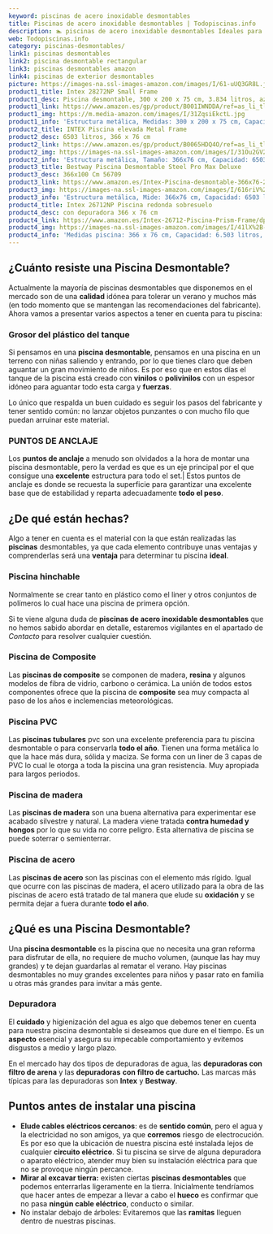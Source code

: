 ```yaml
---
keyword: piscinas de acero inoxidable desmontables
title: Piscinas de acero inoxidable desmontables | Todopiscinas.info
description: 🏊 piscinas de acero inoxidable desmontables Ideales para este verano 2021. Aquí puedes comprar piscinas de acero inoxidable desmontables y comparar con otras similares. No dejes escapar piscinas de acero inoxidable desmontables a un precio realmente tentador.
web: Todopiscinas.info
category: piscinas-desmontables/
link1: piscinas desmontables
link2: piscina desmontable rectangular
link3: piscinas desmontables amazon
link4: piscinas de exterior desmontables
picture: https://images-na.ssl-images-amazon.com/images/I/61-uUQ3GR8L.jpg
product1_title: Intex 28272NP Small Frame
product1_desc: Piscina desmontable, 300 x 200 x 75 cm, 3.834 litros, azul
product1_link: https://www.amazon.es/gp/product/B001IWNDDA/ref=as_li_tl?ie=UTF8&camp=3638&creative=24630&creativeASIN=B001IWNDDA&linkCode=as2&tag=todopiscinas0e-21&linkId=25b9d647487c889cb6ef56ed63f50ca1
product1_img: https://m.media-amazon.com/images/I/31ZqsiEkctL.jpg
product1_info: 'Estructura metálica, Medidas: 300 x 200 x 75 cm, Capacidad: 3.834 litros, Para 6 personas (+ 6 años), Fácil montaje, Forma rectangular'
product2_title: INTEX Piscina elevada Metal Frame
product2_desc: 6503 litros, 366 x 76 cm
product2_link: https://www.amazon.es/gp/product/B0065HDQ4O/ref=as_li_tl?ie=UTF8&camp=3638&creative=24630&creativeASIN=B0065HDQ4O&linkCode=as2&tag=todopiscinas0e-21&linkId=ed2430e3ba564d3527ee103df33ed7b3
product2_img: https://images-na.ssl-images-amazon.com/images/I/31Ou2GV2SAL.jpg
product2_info: 'Estructura metálica, Tamaño: 366x76 cm, Capacidad: 6503 litros, Forma circular, De 4 a 7 personas (+6 años)'
product3_title: Bestway Piscina Desmontable Steel Pro Max Deluxe
product3_desc: 366x100 Cm 56709
product3_link: https://www.amazon.es/Intex-Piscina-desmontable-366x76-28210NP/dp/B0065HDQ4O?__mk_es_ES=%C3%85M%C3%85%C5%BD%C3%95%C3%91&crid=25UQGV9HG2INI&dchild=1&keywords=piscinas+desmontables&qid=1615854176&sprefix=piscinas+dem%2Caps%2C201&sr=8-5&linkCode=ll1&tag=todopiscinas0e-21&linkId=34f200977c6cbaab1f3f4d9ac0e64755&language=es_ES&ref_=as_li_ss_tl
product3_img: https://images-na.ssl-images-amazon.com/images/I/616riV%2BiY3L.jpg
product3_info: 'Estructura metálica, Mide: 366x76 cm, Capacidad: 6503 litros, De 4 a 7 personas mayores de 6 años, Forma circular, Tecnología Super-Tough'
product4_title: Intex 26712NP Piscina redonda sobresuelo
product4_desc: con depuradora 366 x 76 cm
product4_link: https://www.amazon.es/Intex-26712-Piscina-Prism-Frame/dp/B07FB823GL?__mk_es_ES=%C3%85M%C3%85%C5%BD%C3%95%C3%91&dchild=1&keywords=piscinas+desmontables+con+depuradora&qid=1615936418&sr=8-5&linkCode=ll1&tag=todopiscinas0e-21&linkId=d98699de7830cd471766fa1daa36de34&language=es_ES&ref_=as_li_ss_tl
product4_img: https://images-na.ssl-images-amazon.com/images/I/41lX%2B-YpibL.jpg
product4_info: 'Medidas piscina: 366 x 76 cm, Capacidad: 6.503 litros, Incluye depuradora de cartucha A, Lona resistente triple capa'
---
```



<external-banner></external-banner>



## ¿Cuánto resiste una Piscina Desmontable?

Actualmente la mayoría de piscinas desmontables que disponemos en el mercado son de una **calidad** idónea para tolerar un verano y muchos más (en todo momento que se mantengan las recomendaciones del fabricante). Ahora vamos a presentar varios aspectos a tener en cuenta para tu piscina:


### Grosor del plástico del tanque

Si pensamos en una **piscina desmontable**, pensamos en una piscina en un terreno con niñas saliendo y entrando, por lo que tienes claro que deben aguantar un gran movimiento de niños. Es por eso que en estos días el tanque de la piscina está creado con **vinilos** o **polivinilos** con un espesor idóneo para aguantar todo esta carga y **fuerzas**.

Lo único que respalda un	 buen cuidado es seguir los pasos del fabricante y tener sentido común: no lanzar objetos punzantes o con mucho filo que puedan arruinar este material.


### PUNTOS DE ANCLAJE

Los **puntos de anclaje** a menudo son olvidados a la hora de montar una piscina desmontable, pero la verdad es que es un eje principal por el que consigue una **excelente** estructura para todo el set.| Estos puntos de anclaje es donde se recuesta la superficie para garantizar una excelente base que de estabilidad y reparta adecuadamente **todo el peso**.


## ¿De qué  están hechas?

Algo a tener en cuenta es el material con la que están realizadas las **piscinas** desmontables, ya que cada elemento contribuye unas ventajas y comprenderlas  será una **ventaja** para determinar tu piscina **ideal**.


### Piscina hinchable

 Normalmente se crear tanto en plástico como el liner y otros conjuntos de polímeros lo cual hace una piscina de primera opción.

Si te viene alguna duda de **piscinas de acero inoxidable desmontables** que no hemos sabido abordar en detalle, estaremos vigilantes en el apartado de _Contacto_ para resolver cualquier cuestión.


### Piscina de Composite

Las **piscinas de composite** se componen de madera, **resina** y algunos modelos de fibra de vidrio, carbono o cerámica. La unión de todos estos componentes ofrece que la piscina de **composite** sea muy compacta al paso de los años e inclemencias meteorológicas.


### Piscina  PVC

Las **piscinas tubulares** pvc son una excelente preferencia para tu piscina desmontable o para conservarla **todo el año**. Tienen una forma metálica lo que la hace más dura, sólida y maciza. Se forma con un liner de 3 capas de PVC lo cual le otorga a toda la piscina una gran resistencia. Muy apropiada para largos periodos.


### Piscina de madera

Las **piscinas de madera** son una buena alternativa para experimentar ese acabado silvestre y natural. La madera viene tratada **contra humedad y hongos** por lo que su vida no corre peligro. Esta alternativa de piscina se puede soterrar o semienterrar.


### Piscina de acero

Las **piscinas de acero** son las piscinas con el elemento más rígido. Igual que ocurre con las piscinas de madera, el acero utilizado para la obra de las piscinas de acero está tratado de tal manera que elude su **oxidación** y se permita dejar a fuera durante **todo el año**.

<brand-panel :title=product1_title :desc=product1_desc :img=product1_img :link=product1_link></brand-panel>
## ¿Qué es una Piscina Desmontable?

Una **piscina desmontable** es la piscina que no necesita una gran reforma para disfrutar de ella, no requiere de mucho volumen, (aunque las hay muy grandes) y te dejan guardarlas al rematar el verano. Hay piscinas desmontables no muy grandes excelentes para niños y pasar rato en familia u otras más grandes para invitar a más gente.


### Depuradora

El **cuidado** y higienización del agua es algo que debemos tener en cuenta para nuestra piscina desmontable si deseamos que dure en el tiempo. Es un **aspecto** esencial y asegura su impecable comportamiento y evitemos disgustos a medio y largo plazo.

En el mercado hay dos tipos de depuradoras de agua, las **depuradoras con filtro de arena** y  las **depuradoras** **con filtro de cartucho.** Las marcas más típicas para las depuradoras son **Intex** y **Bestway**.


## Puntos antes de instalar una piscina



*   **Elude cables eléctricos cercanos**: es de **sentido común**, pero el agua y la electricidad no son amigos, ya que **corremos** riesgo de electrocución. Es por eso que la ubicación de nuestra piscina esté instalada lejos de cualquier **circuito eléctrico**. Si tu piscina se sirve de alguna depuradora o aparato eléctrico, atender muy bien su instalación eléctrica para que no se provoque ningún percance.
*   **Mirar al excavar tierra:** existen ciertas **piscinas desmontables** que podemos enterrarlas ligeramente en la tierra. Inicialmente tendríamos que hacer antes de empezar a llevar a cabo el **hueco** es confirmar que no pasa **ningún cable eléctrico**, conducto o similar.
*   No instalar debajo de árboles: Evitaremos que las **ramitas** lleguen dentro de nuestras piscinas.

<stats-list :link1=link1 :link2=link2 :link3=link3 :link4=link4 :category=category></stats-list>